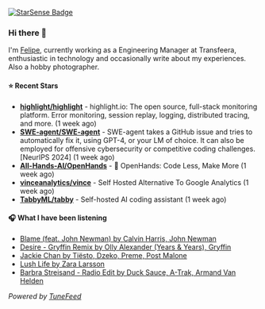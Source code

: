 <a href="https://starsense.app/developer-types" target="_blank"><img src="https://starsense.app/api/badge/?user=valtlfelipe" alt="StarSense Badge"></a>

### Hi there 👋

I'm [Felipe](https://felipevm.com), currently working as a Engineering Manager at Transfeera, enthusiastic in technology and occasionally write about my experiences. Also a hobby photographer.

#### ⭐ Recent Stars
- **[highlight/highlight](https://github.com/highlight/highlight)** - highlight.io: The open source, full-stack monitoring platform. Error monitoring, session replay, logging, distributed tracing, and more. (1 week ago)
- **[SWE-agent/SWE-agent](https://github.com/SWE-agent/SWE-agent)** - SWE-agent takes a GitHub issue and tries to automatically fix it, using GPT-4, or your LM of choice. It can also be employed for offensive cybersecurity or competitive coding challenges. [NeurIPS 2024]  (1 week ago)
- **[All-Hands-AI/OpenHands](https://github.com/All-Hands-AI/OpenHands)** - 🙌 OpenHands: Code Less, Make More (1 week ago)
- **[vinceanalytics/vince](https://github.com/vinceanalytics/vince)** - Self Hosted Alternative To Google Analytics (1 week ago)
- **[TabbyML/tabby](https://github.com/TabbyML/tabby)** - Self-hosted AI coding assistant (1 week ago)

#### 🎧 What I have been listening
- [Blame (feat. John Newman) by Calvin Harris, John Newman](https://open.spotify.com/track/07nH4ifBxUB4lZcsf44Brn)
- [Desire - Gryffin Remix by Olly Alexander (Years &amp; Years), Gryffin](https://open.spotify.com/track/6ctWstoouxCcvuTsd4cHNS)
- [Jackie Chan by Tiësto, Dzeko, Preme, Post Malone](https://open.spotify.com/track/4vvnuJlgBeNVwq3TNmLMNX)
- [Lush Life by Zara Larsson](https://open.spotify.com/track/1rIKgCH4H52lrvDcz50hS8)
- [Barbra Streisand - Radio Edit by Duck Sauce, A-Trak, Armand Van Helden](https://open.spotify.com/track/782lNGn2rEHVn8JomdtRA7)

_Powered by [TuneFeed](https://tunefeed.app?ref=github.com)_


